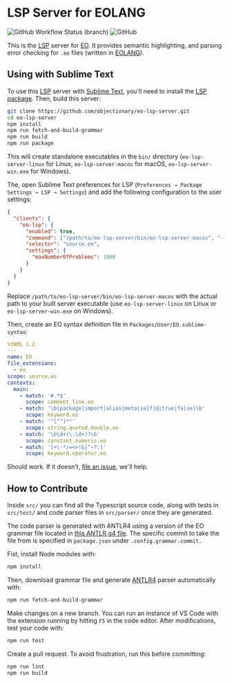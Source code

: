 # LSP Server for EOLANG

![GitHub Workflow Status (branch)](https://img.shields.io/github/actions/workflow/status/objectionary/eo-lsp-server/make.yml?branch=master)
![GitHub](https://img.shields.io/github/license/objectionary/eo-lsp-server)

This is the [LSP] server for [EO](https://github.com/objectionary/eo).
It provides semantic highlighting, and parsing error checking for `.eo` files
(written in [EOLANG]).

## Using with Sublime Text

To use this [LSP] server with [Sublime Text], you'll need to install
the [LSP package]. Then, build this server:

```bash
git clone https://github.com/objectionary/eo-lsp-server.git
cd eo-lsp-server
npm install
npm run fetch-and-build-grammar
npm run build
npm run package
```

This will create standalone executables in the `bin/` directory
(`eo-lsp-server-linux` for Linux, `eo-lsp-server-macos` for macOS,
`eo-lsp-server-win.exe` for Windows).

The, open Sublime Text preferences for LSP
(`Preferences → Package Settings → LSP → Settings`) and
add the following configuration to the user settings:

```json
{
  "clients": {
    "eo-lsp": {
      "enabled": true,
      "command": ["/path/to/eo-lsp-server/bin/eo-lsp-server-macos", "--stdio"],
      "selector": "source.eo",
      "settings": {
        "maxNumberOfProblems": 1000
      }
    }
  }
}
```

Replace `/path/to/eo-lsp-server/bin/eo-lsp-server-macos` with the actual path
to your built server executable
(use `eo-lsp-server-linux` on Linux or `eo-lsp-server-win.exe` on Windows).

Then, create an EO syntax definition file in `Packages/User/EO.sublime-syntax`:

```yaml
%YAML 1.2
---
name: EO
file_extensions:
  - eo
scope: source.eo
contexts:
  main:
    - match: '#.*$'
      scope: comment.line.eo
    - match: '\b(package|import|alias|meta|self|@|true|false)\b'
      scope: keyword.eo
    - match: '"[^"]*"'
      scope: string.quoted.double.eo
    - match: '\b\d+(\.\d+)?\b'
      scope: constant.numeric.eo
    - match: '[+\-*/=<>!&|^~?:]'
      scope: keyword.operator.eo
```

Should work. If it doesn't, [file an issue], we'll help.

## How to Contribute

Inside `src/` you can find all the Typescript source code, along with tests
in `src/test/` and code parser files in `src/parser/` once they are generated.

The code parser is generated with ANTLR4 using a version of the EO grammar
file located in [this ANTLR g4 file][g4].
The specific commit to take the file from is specified in `package.json` under `.config.grammar.commit.`

Fist, install Node modules with:

```bash
npm install
```

Then, download grammar file and generate [ANTLR4] parser automatically with:

```bash
npm run fetch-and-build-grammar
```

Make changes on a new branch.
You can run an instance of VS Code with the extension running by hitting `F5`
in the code editor.
After modifications, test your code with:

```bash
npm run test
```

Create a pull request. To avoid frustration, run this before committing:

```bash
npm run lint
npm run build
```

[g4]: https://raw.githubusercontent.com/objectionary/eo/master/eo-parser/src/main/antlr4/org/eolang/parser/Eo.g4
[LSP package]: https://packagecontrol.io/packages/LSP
[LSP]: https://en.wikipedia.org/wiki/Language_Server_Protocol
[EOLANG]: https://www.eolang.org
[ANTLR4]: https://github.com/antlr/antlr4
[Sublime Text]: https://www.sublimetext.com/
[file an issue]: https://github.com/objectionary/eo-lsp-server/issues
